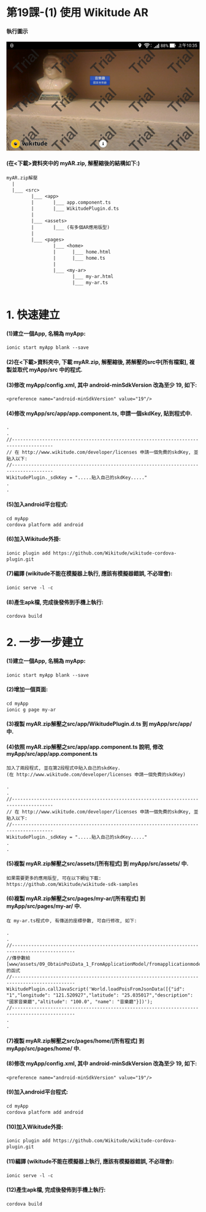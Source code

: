 # 第19課-(1) 使用 Wikitude AR


#### 執行圖示
![GitHub Logo](/images/fig19-01.jpg)



#### (在<下載>資料夾中的 myAR.zip, 解壓縮後的結構如下:)
```
myAR.zip解壓
  |
  |___ <src>    
         |___ <app>   
         |       |___ app.component.ts                  
         |       |___ WikitudePlugin.d.ts  
         | 
         |___ <assets>  
         |       |___ (有多個AR應用版型)
         |
         |___ <pages>   
                 |___ <home> 
                 |      |___ home.html 
                 |      |___ home.ts   
                 |       
                 |___ <my-ar> 
                        |___ my-ar.html 
                        |___ my-ar.ts                                
                            
```
# 1. 快速建立


#### (1)建立一個App, 名稱為 myApp:
```
ionic start myApp blank --save
```

#### (2)在<下載>資料夾中, 下載 myAR.zip, 解壓縮後, 將解壓的src中[所有檔案], 複製並取代 myApp/src 中的程式.


#### (3)修改 myApp/config.xml, 其中 android-minSdkVersion 改為至少 19, 如下:
```
<preference name="android-minSdkVersion" value="19"/>
```

#### (4)修改 myApp/src/app/app.component.ts, 申請一個skdKey, 貼到程式中.
```
.
.
//-------------------------------------------------------------------------------------
// 在 http://www.wikitude.com/developer/licenses 申請一個免費的skdKey, 並貼入以下:
//-------------------------------------------------------------------------------------      
WikitudePlugin._sdkKey = ".....貼入自己的skdKey....."
.
.
```

#### (5)加入android平台程式:
```
cd myApp
cordova platform add android
```

#### (6)加入Wikitude外掛:
```
ionic plugin add https://github.com/Wikitude/wikitude-cordova-plugin.git
```

#### (7)編譯 (wikitude不能在模擬器上執行, 應該有模擬器錯誤, 不必理會):
```
ionic serve -l -c
```


#### (8)產生apk檔, 完成後發佈到手機上執行:
```
cordova build
```





# 2. 一步一步建立


#### (1)建立一個App, 名稱為 myApp:
```
ionic start myApp blank --save
```

#### (2)增加一個頁面:
```
cd myApp
ionic g page my-ar
```

#### (3)複製 myAR.zip解壓之src/app/WikitudePlugin.d.ts 到 myApp/src/app/ 中.


#### (4)依照 myAR.zip解壓之src/app/app.component.ts 說明, 修改 myApp/src/app/app.component.ts 
```
加入了兩段程式, 並在第2段程式中貼入自己的skdKey.
(在 http://www.wikitude.com/developer/licenses 申請一個免費的skdKey)

.
.
//-------------------------------------------------------------------------------------
// 在 http://www.wikitude.com/developer/licenses 申請一個免費的skdKey, 並貼入以下:
//-------------------------------------------------------------------------------------      
WikitudePlugin._sdkKey = ".....貼入自己的skdKey....."
.
.
```

#### (5)複製 myAR.zip解壓之src/assets/[所有程式] 到 myApp/src/assets/ 中.
```
如果需要更多的應用版型, 可在以下網址下載:
https://github.com/Wikitude/wikitude-sdk-samples
```

#### (6)複製 myAR.zip解壓之src/pages/my-ar/[所有程式] 到 myApp/src/pages/my-ar/ 中.
```
在 my-ar.ts程式中, 有傳送的座標參數, 可自行修改, 如下:

.
.
//---------------------------------------------------------------------------------------------
//傳參數給 [www/assets/09_ObtainPoiData_1_FromApplicationModel/fromapplicationmodel.js]的函式
//---------------------------------------------------------------------------------------------
WikitudePlugin.callJavaScript('World.loadPoisFromJsonData([{"id": "1","longitude": "121.520927","latitude": "25.035017","description": "國家音樂廳","altitude": "100.0", "name": "音樂廳"}])');
//---------------------------------------------------------------------------------------------
.
.
```

#### (7)複製 myAR.zip解壓之src/pages/home/[所有程式] 到 myApp/src/pages/home/ 中.


#### (8)修改 myApp/config.xml, 其中 android-minSdkVersion 改為至少 19, 如下:
```
<preference name="android-minSdkVersion" value="19"/>
```


#### (9)加入android平台程式:
```
cd myApp
cordova platform add android
```

#### (10)加入Wikitude外掛:
```
ionic plugin add https://github.com/Wikitude/wikitude-cordova-plugin.git
```

#### (11)編譯 (wikitude不能在模擬器上執行, 應該有模擬器錯誤, 不必理會):
```
ionic serve -l -c
```


#### (12)產生apk檔, 完成後發佈到手機上執行:
```
cordova build
```
